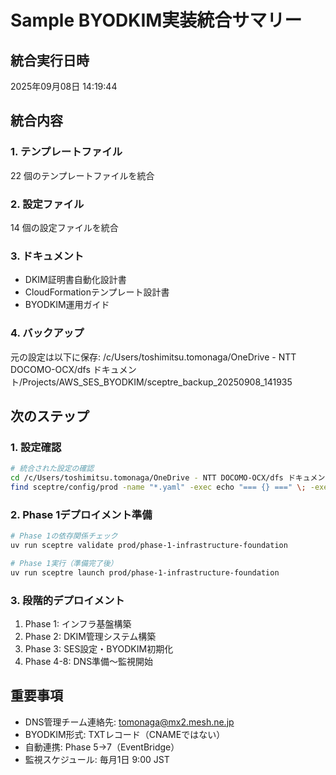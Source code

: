# Sample BYODKIM実装統合サマリー

## 統合実行日時
2025年09月08日 14:19:44

## 統合内容

### 1. テンプレートファイル
22 個のテンプレートファイルを統合

### 2. 設定ファイル
14 個の設定ファイルを統合

### 3. ドキュメント
- DKIM証明書自動化設計書
- CloudFormationテンプレート設計書
- BYODKIM運用ガイド

### 4. バックアップ
元の設定は以下に保存: /c/Users/toshimitsu.tomonaga/OneDrive - NTT DOCOMO-OCX/dfs ドキュメント/Projects/AWS_SES_BYODKIM/sceptre_backup_20250908_141935

## 次のステップ

### 1. 設定確認
```bash
# 統合された設定の確認
cd /c/Users/toshimitsu.tomonaga/OneDrive - NTT DOCOMO-OCX/dfs ドキュメント/Projects/AWS_SES_BYODKIM
find sceptre/config/prod -name "*.yaml" -exec echo "=== {} ===" \; -exec head -20 {} \;
```

### 2. Phase 1デプロイメント準備
```bash
# Phase 1の依存関係チェック
uv run sceptre validate prod/phase-1-infrastructure-foundation

# Phase 1実行（準備完了後）
uv run sceptre launch prod/phase-1-infrastructure-foundation
```

### 3. 段階的デプロイメント
1. Phase 1: インフラ基盤構築
2. Phase 2: DKIM管理システム構築
3. Phase 3: SES設定・BYODKIM初期化
4. Phase 4-8: DNS準備〜監視開始

## 重要事項
- DNS管理チーム連絡先: tomonaga@mx2.mesh.ne.jp
- BYODKIM形式: TXTレコード（CNAMEではない）
- 自動連携: Phase 5→7（EventBridge）
- 監視スケジュール: 毎月1日 9:00 JST

